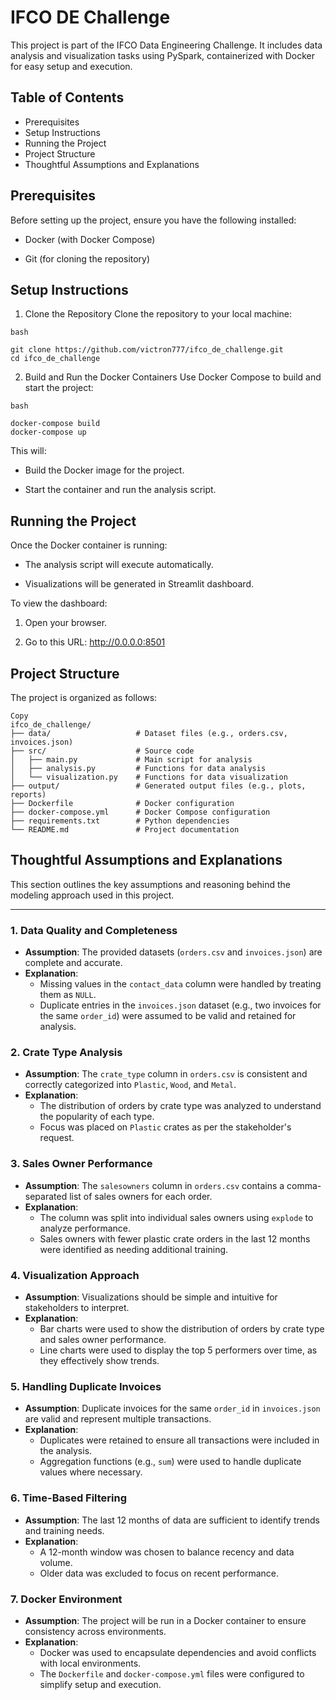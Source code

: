 # IFCO DE Challenge

This project is part of the IFCO Data Engineering Challenge. It includes data analysis and visualization tasks using PySpark, containerized with Docker for easy setup and execution.

## Table of Contents
* Prerequisites
* Setup Instructions
* Running the Project
* Project Structure
* Thoughtful Assumptions and Explanations


## Prerequisites
Before setting up the project, ensure you have the following installed:

* Docker (with Docker Compose)

* Git (for cloning the repository)

## Setup Instructions
1. Clone the Repository
Clone the repository to your local machine:

```
bash

git clone https://github.com/victron777/ifco_de_challenge.git
cd ifco_de_challenge
```

2. Build and Run the Docker Containers
Use Docker Compose to build and start the project:

```
bash

docker-compose build
docker-compose up
```
This will:

* Build the Docker image for the project.

* Start the container and run the analysis script.

## Running the Project
Once the Docker container is running:

* The analysis script will execute automatically.

* Visualizations will be generated in Streamlit dashboard.

To view the dashboard:

1. Open your browser.

2. Go to this URL: http://0.0.0.0:8501

## Project Structure
The project is organized as follows:

```
Copy
ifco_de_challenge/
├── data/                   # Dataset files (e.g., orders.csv, invoices.json)
├── src/                    # Source code
│   ├── main.py             # Main script for analysis
│   ├── analysis.py         # Functions for data analysis
│   └── visualization.py    # Functions for data visualization
├── output/                 # Generated output files (e.g., plots, reports)
├── Dockerfile              # Docker configuration
├── docker-compose.yml      # Docker Compose configuration
├── requirements.txt        # Python dependencies
└── README.md               # Project documentation
```

## Thoughtful Assumptions and Explanations

This section outlines the key assumptions and reasoning behind the modeling approach used in this project.

---

### 1. **Data Quality and Completeness**
- **Assumption**: The provided datasets (`orders.csv` and `invoices.json`) are complete and accurate.
- **Explanation**:
    - Missing values in the `contact_data` column were handled by treating them as `NULL`.
    - Duplicate entries in the `invoices.json` dataset (e.g., two invoices for the same `order_id`) were assumed to be valid and retained for analysis.

### 2. **Crate Type Analysis**
- **Assumption**: The `crate_type` column in `orders.csv` is consistent and correctly categorized into `Plastic`, `Wood`, and `Metal`.
- **Explanation**:
    - The distribution of orders by crate type was analyzed to understand the popularity of each type.
    - Focus was placed on `Plastic` crates as per the stakeholder's request.

### 3. **Sales Owner Performance**
- **Assumption**: The `salesowners` column in `orders.csv` contains a comma-separated list of sales owners for each order.
- **Explanation**:
    - The column was split into individual sales owners using `explode` to analyze performance.
    - Sales owners with fewer plastic crate orders in the last 12 months were identified as needing additional training.

### 4. **Visualization Approach**
- **Assumption**: Visualizations should be simple and intuitive for stakeholders to interpret.
- **Explanation**:
    - Bar charts were used to show the distribution of orders by crate type and sales owner performance.
    - Line charts were used to display the top 5 performers over time, as they effectively show trends.

### 5. **Handling Duplicate Invoices**
- **Assumption**: Duplicate invoices for the same `order_id` in `invoices.json` are valid and represent multiple transactions.
- **Explanation**:
    - Duplicates were retained to ensure all transactions were included in the analysis.
    - Aggregation functions (e.g., `sum`) were used to handle duplicate values where necessary.

### 6. **Time-Based Filtering**
- **Assumption**: The last 12 months of data are sufficient to identify trends and training needs.
- **Explanation**:
    - A 12-month window was chosen to balance recency and data volume.
    - Older data was excluded to focus on recent performance.

### 7. **Docker Environment**
- **Assumption**: The project will be run in a Docker container to ensure consistency across environments.
- **Explanation**:
    - Docker was used to encapsulate dependencies and avoid conflicts with local environments.
    - The `Dockerfile` and `docker-compose.yml` files were configured to simplify setup and execution.
